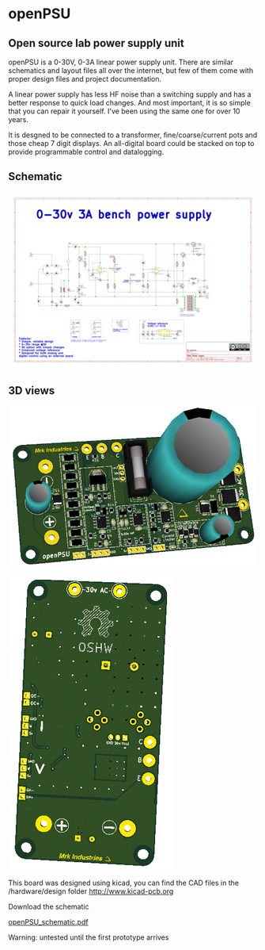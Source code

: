 openPSU
=============

## Open source lab power supply unit

openPSU is a 0-30V, 0-3A linear power supply unit. There are similar schematics and layout files all over the internet, but few of them come with proper design files and project documentation.

A linear power supply has less HF noise than a switching supply and has a better response to quick load changes. And most important, it is so simple that you can repair it yourself. I've been using the same one for over 10 years.

It is desgned to be connected to a transformer, fine/coarse/current pots and those cheap 7 digit displays. An all-digital board could be stacked on top to provide programmable control and datalogging.

## Schematic
![Alt text](/hardware/doc/images/openPSU_schematic.png?raw=true "3D view")

## 3D views
![Alt text](/hardware/doc/images/3d_front.png?raw=true "3D view")

![Alt text](/hardware/doc/images/3d_back.png?raw=true "3D view")

This board was designed using kicad, you can find the CAD files in the /hardware/design folder
http://www.kicad-pcb.org

Download the schematic

[openPSU_schematic.pdf](/hardware/doc/openPSU_schematic.pdf?raw=true)

Warning: untested until the first prototype arrives